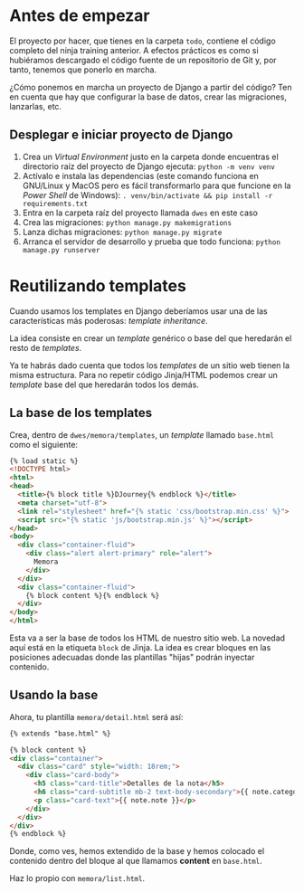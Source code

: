 # Antes de empezar
El proyecto por hacer, que tienes en la carpeta `todo`, contiene el código completo del ninja training anterior. A efectos prácticos es como si hubiéramos descargado el código fuente de un repositorio de Git y, por tanto, tenemos que ponerlo en marcha.

¿Cómo ponemos en marcha un proyecto de Django a partir del código? Ten en cuenta que hay que configurar la base de datos, crear las migraciones, lanzarlas, etc.

## Desplegar e iniciar proyecto de Django
1. Crea un *Virtual Environment* justo en la carpeta donde encuentras el directorio raíz del proyecto de Django ejecuta: `python -m venv venv`
2. Actívalo e instala las dependencias (este comando funciona en GNU/Linux y MacOS pero es fácil transformarlo para que funcione en la *Power Shell* de Windows): `. venv/bin/activate && pip install -r requirements.txt`
3. Entra en la carpeta raíz del proyecto llamada `dwes` en este caso
3. Crea las migraciones: `python manage.py makemigrations`
4. Lanza dichas migraciones: `python manage.py migrate`
5. Arranca el servidor de desarrollo y prueba que todo funciona: `python manage.py runserver`

# Reutilizando templates
Cuando usamos los templates en Django deberíamos usar una de las características más poderosas: *template inheritance*.

La idea consiste en crear un *template* genérico o base del que heredarán el resto de *templates*.

Ya te habrás dado cuenta que todos los *templates* de un sitio web tienen la misma estructura. Para no repetir código Jinja/HTML podemos crear un *template* base del que heredarán todos los demás.

## La base de los templates
Crea, dentro de `dwes/memora/templates`, un *template* llamado `base.html` como el siguiente:

```html
{% load static %}
<!DOCTYPE html>
<html>
<head>
  <title>{% block title %}DJourney{% endblock %}</title>
  <meta charset="utf-8">
  <link rel="stylesheet" href="{% static 'css/bootstrap.min.css' %}">
  <script src="{% static 'js/bootstrap.min.js' %}"></script>
</head>
<body>
  <div class="container-fluid">
    <div class="alert alert-primary" role="alert">
	  Memora
    </div>
  </div>
  <div class="container-fluid">
    {% block content %}{% endblock %}
  </div>
</body>
</html>
```

Esta va a ser la base de todos los HTML de nuestro sitio web. La novedad aquí está en la etiqueta `block` de Jinja. La idea es crear bloques en las posiciones adecuadas donde las plantillas "hijas" podrán inyectar contenido.

## Usando la base
Ahora, tu plantilla `memora/detail.html` será así:

```html
{% extends "base.html" %}

{% block content %}
<div class="container">
  <div class="card" style="width: 18rem;">
    <div class="card-body">
      <h5 class="card-title">Detalles de la nota</h5>
      <h6 class="card-subtitle mb-2 text-body-secondary">{{ note.category }}</h6>
      <p class="card-text">{{ note.note }}</p>
    </div>
  </div>
</div>
{% endblock %}
```

Donde, como ves, hemos extendido de la base y hemos colocado el contenido dentro del bloque al que llamamos **content** en `base.html`.

Haz lo propio con `memora/list.html`.
